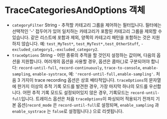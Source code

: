 # TraceCategoriesAndOptions 객체

* `categoryFilter` String - 추적할 카테고리 그룹을 제어하는 필터입니다. 필터에는 선택적인 '-' 접두어가 있어 일치하는 카테고리가 포함된 카테고리 그룹을 제외할 수 있습니다. 같은 리스트에 포함과 제외, 양쪽의 카테고리 패턴을 포함하는 것은 지원하지 않습니다. 예: `test_MyTest*`, `test_MyTest*,test_OtherStuff`, `-excluded_category1,-excluded_category2`.
* `traceOptions` String - 어떤 종류의 추적을 할 것인지 설정하는 값이며, 다음의 옵션을 지원합니다. 여러개의 옵션을 사용할 경우, 옵션은 콤마(,)로 구분되어야 합니다: `record-until-full`, `record-continuously`, `trace-to-console`, `enable-sampling`, `enable-systrace`, 예: `'record-until-full,enable-sampling'`. 처음 3 가지이 trace recording 옵션은 상호 배타적입니다. `traceOptions`의 문자열에 한가지 이상의 추적 기록 모드를 발견한 경우, 가장 마지막 하나의 모드를 우선합니다. 어떤 추적 기록 모드도 설정되어있지 않은 경우, 기록모드는 `record-until-full`입니다. 트레이스 옵션은 처음 `traceOptions`이 파싱되어 적용되기 전까지 기본 옵션(`record_mode` 은 `record-until-full`로 설정되며, `enable_sampling` 과 `enable_systrace` 는 `false`로 설정됩니다.) 으로 리셋됩니다.